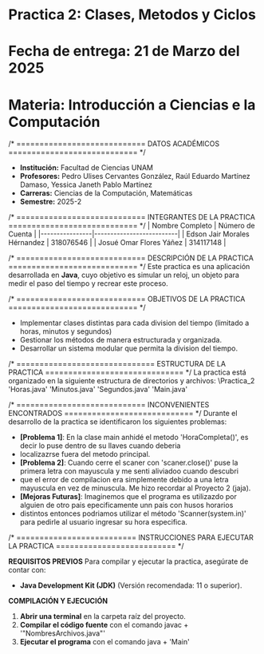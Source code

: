 # Practica 2: Clases, Metodos y Ciclos
# Fecha de entrega: 21 de Marzo del 2025
# Materia: Introducción a Ciencias e la Computación


/* ============================
   DATOS ACADÉMICOS
   ============================ */
- **Institución:** Facultad de Ciencias UNAM
- **Profesores:** Pedro Ulises Cervantes González, Raúl Eduardo Martínez Damaso, Yessica Janeth Pablo Martínez
- **Carreras:** Ciencias de la Computación, Matemáticas
- **Semestre:** 2025-2


/* ============================
   INTEGRANTES DE LA PRACTICA
   ============================ */
| Nombre Completo | Número de Cuenta |
|----------------|--------------------------|
| Edson Jair Morales Hérnandez | 318076546 |
| Josué Omar Flores Yáñez      | 314117148 |


/* ============================
   DESCRIPCIÓN DE LA PRACTICA
   ============================ */
Este practica es una aplicación desarrollada en **Java**, cuyo objetivo es simular un reloj, un objeto para medir el paso del tiempo y
recrear este proceso.

/* ============================
   OBJETIVOS DE LA PRACTICA
   ============================ */
  - Implementar clases distintas para cada division del tiempo (limitado a horas, minutos y segundos)  
  - Gestionar los métodos de manera estructurada y organizada.
  - Desarrollar un sistema modular que permita la division del tiempo.


/* ==============================
   ESTRUCTURA DE LA PRACTICA
   ============================== */
La practica está organizado en la siguiente estructura de directorios y archivos: \Practica_2
'Horas.java' 'Minutos.java' 'Segundos.java' 'Main.java'


/* ============================
   INCONVENIENTES ENCONTRADOS
   ============================ */
Durante el desarrollo de la practica se identificaron los siguientes problemas:

- **[Problema 1]**: En la clase main anhidé el metodo 'HoraCompleta()', es decir lo puse dentro de su llaves cuando deberia
- localizazrse fuera del metodo principal.
- **[Problema 2]**: Cuando cerre el scaner con 'scaner.close()' puse la primera letra con mayuscula y me senti aliviadoo cuando descubri
- que el error de compilacion era simplemente debido a una letra mayuscula en vez de minuscula. Me hizo recordar al Proyecto 2 (jaja).
- **[Mejoras Futuras]**: Imaginemos que el programa es utilizazdo por alguien de otro pais epecificamente unn pais con husos horarios
- distintos entonces podriamos utilizar el método 'Scanner(system.in)' para pedirle al usuario ingresar su hora especifica.


/* ==========================
   INSTRUCCIONES PARA EJECUTAR LA PRACTICA
   ========================== */

**REQUISITOS PREVIOS**
Para compilar y ejecutar la practica, asegúrate de contar con:
- **Java Development Kit (JDK)** (Versión recomendada: 11 o superior).

**COMPILACIÓN Y EJECUCIÓN**
1. **Abrir una terminal** en la carpeta raíz del proyecto.
2. **Compilar el código fuente** con el comando javac + '"NombresArchivos.java"'
3. **Ejecutar el programa** con el comando java + 'Main'
